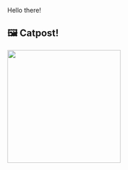 Hello there!



## 🖼️ Catpost!

<sub>
    <img src="https://cdn2.thecatapi.com/images/KUsuEClvH.jpg" height="256">
</sub>

